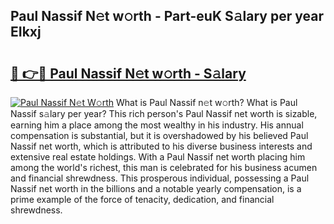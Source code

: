 ## Paul Nassif N𝚎t w𝚘rth - Part-euK S𝚊lary per year EIkxj

# <h2><a href="http://gc1h20f.nevu.top/?p=Paul+Nassif">🔗 👉🔴 Paul Nassif N𝚎t w𝚘rth - S𝚊lary</a></h2>

[![Paul Nassif N𝚎t W𝚘rth](https://i.imgur.com/Oavwk0R.jpeg)](http://gc1h20f.nevu.top/?p=Paul+Nassif)
What is Paul Nassif n𝚎t w𝚘rth? What is Paul Nassif s𝚊lary per year?
This rich person's Paul Nassif net worth is sizable, earning him a place among the most wealthy in his industry. His annual compensation is substantial, but it is overshadowed by his believed Paul Nassif net worth, which is attributed to his diverse business interests and extensive real estate holdings. With a Paul Nassif net worth placing him among the world's richest, this man is celebrated for his business acumen and financial shrewdness. This prosperous individual, possessing a Paul Nassif net worth in the billions and a notable yearly compensation, is a prime example of the force of tenacity, dedication, and financial shrewdness.
